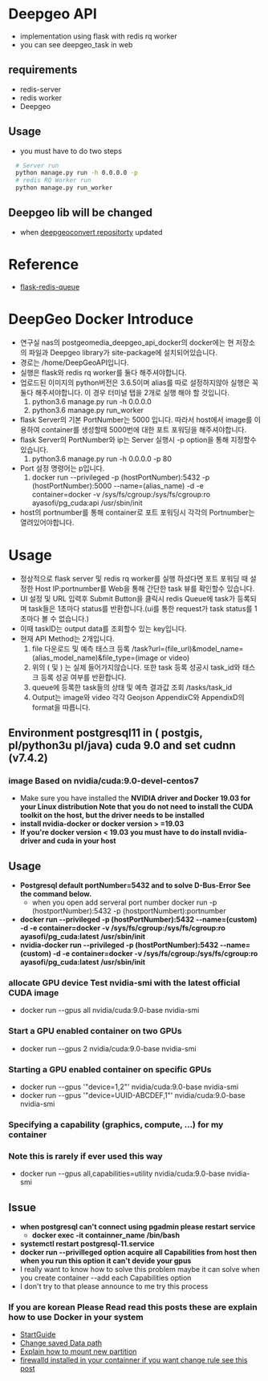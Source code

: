 # Deepgeo API 
  - implementation using flask with redis rq worker 
  - you can see deepgeo_task in web

## requirements
  - redis-server
  - redis worker
  - Deepgeo
## Usage
  - you must have to do two steps
```bash
  # Server run
  python manage.py run -h 0.0.0.0 -p
  # redis RQ Worker run
  python manage.py run_worker
```
## **Deepgeo lib will be changed**
  - when [deepgeoconvert repositorty](https://github.com/rdj94/deepgeoconvert) updated

# Reference
  - [flask-redis-queue](https://github.com/mjhea0/flask-redis-queue) 

# DeepGeo Docker Introduce
  - 연구실 nas의 postgeomedia_deepgeo_api_docker의 docker에는 현 저장소의 파일과 Deepgeo library가 site-package에 설치되어있습니다.
  - 경로는 /home/DeepGeoAPI입니다.
  - 실행은 flask와 redis rq worker를 둘다 해주셔야합니다.
  - 업로드된 이미지의 python버전은 3.6.5이며 alias를 따로 설정하지않아 실행은 꼭 둘다 해주셔야합니다. 이 경우 터미널 탭을 2개로 실행 해야 할 것입니다.
      1. python3.6 manage.py run -h 0.0.0.0 
      2. python3.6 manage.py run_worker
  - flask Server의 기본 PortNumber는 5000 입니다. 따라서 host에서 image를 이용하여 container를 생성할때 5000번에 대한 포트 포워딩을 해주셔야합니다.
  - flask Server의 PortNumber와 ip는 Server 실행시 -p option을 통해 지정할수있습니다. 
      1. python3.6 manage.py run -h 0.0.0.0 -p 80 
  - Port 설정 명령어는 p입니다.
    1. docker run --privileged -p (hostPortNumber):5432 -p (hostPortNumber):5000 --name=(alias_name) -d -e container=docker -v /sys/fs/cgroup:/sys/fs/cgroup:ro ayasofi/pg_cuda:api /usr/sbin/init
  - host의 portnumber를 통해 container로 포트 포워딩시 각각의 Portnumber는 열려있어야합니다.
# Usage
  - 정상적으로 flask server 및 redis rq worker를 실행 하셨다면 포트 포워딩 때 설정한 Host IP:portnumber를 Web을 통해 간단한 task 뷰를 확인할수 있습니다.
  - UI 설정 및 URL 입력후 Submit Button을 클릭시 redis Queue에 task가 등록되며 task들은 1초마다 status를 반환합니다.(ui를 통한 request가 task status를 1초마다 볼 수 없습니다.)
  - 이때 taskID는 output data를 조회할수 있는 key입니다.
  - 현재 API Method는 2개입니다.
    1. file 다운로드 및 예측 태스크 등록 /task?url=(file_url)&model_name=(alias_model_name)&file_type=(image or video)
    2. 위의 ( 및 ) 는 실제 들어가지않습니다. 또한 task 등록 성공시 task_id와 태스크 등록 성공 여부를 반환합니다.
    3. queue에 등록한 task들의 상태 및 예측 결과값 조회 /tasks/task_id
    4. Output는 image와 video 각각 Geojson AppendixC와 AppendixD의 format을 따릅니다.
    
## Environment  postgresql11 in ( postgis, pl/python3u pl/java) cuda 9.0 and set cudnn (v7.4.2)
### image Based on  nvidia/cuda:9.0-devel-centos7 
- Make sure you have installed the **NVIDIA driver and Docker 19.03 for your Linux distribution Note that you do not need to install the CUDA toolkit on the host, but the driver needs to be installed**
- **install nvidia-docker or docker version > =19.03**
- **If you're docker version < 19.03  you must have to do install nvidia-driver and cuda in your host**
## **Usage**  
- **Postgresql default portNumber=5432 and to solve D-Bus-Error See the command below.**
    - when you open add serveral port number docker run -p (hostportNumber):5432 -p (hostportNumbert):portnumber
- **docker run --privileged -p (hostPortNumber):5432 --name=(custom) -d -e container=docker -v /sys/fs/cgroup:/sys/fs/cgroup:ro ayasofi/pg_cuda:latest /usr/sbin/init**
- **nvidia-docker run --privileged -p (hostPortNumber):5432 --name=(custom) -d -e container=docker -v /sys/fs/cgroup:/sys/fs/cgroup:ro ayasofi/pg_cuda:latest /usr/sbin/init**
### **allocate GPU device Test nvidia-smi with the latest official CUDA image**
-  docker run --gpus all nvidia/cuda:9.0-base nvidia-smi
### **Start a GPU enabled container on two GPUs**
- docker run --gpus 2 nvidia/cuda:9.0-base nvidia-smi
### **Starting a GPU enabled container on specific GPUs**
- docker run --gpus '"device=1,2"' nvidia/cuda:9.0-base nvidia-smi
- docker run --gpus '"device=UUID-ABCDEF,1"' nvidia/cuda:9.0-base nvidia-smi
### **Specifying a capability (graphics, compute, ...) for my container**
### **Note this is rarely if ever used this way**
- docker run --gpus all,capabilities=utility nvidia/cuda:9.0-base nvidia-smi

## Issue
- **when postgresql can't connect using pgadmin  please restart service** 
  - **docker exec -it  containner_name /bin/bash** 
 -  **systemctl restart postgresql-11.service**
- **docker run --privilleged option acquire all Capabilities from host then when you run this option it can't devide your gpus**
-  I really want to know how to solve this problem maybe it can solve when you create container --add each Capabilities option 
-  I don't try to that please announce to me try this process

### If you are korean Please Read read this posts these are explain how to use Docker in your system 
-  [StartGuide](https://subicura.com/2017/02/10/docker-guide-for-beginners-create-image-and-deploy.html)
-  [Change saved Data path](https://yookeun.github.io/docker/2018/10/29/docker-change/)
-  [Explain how to mount new partition](http://blog.naver.com/PostView.nhn?blogId=pcgun70&logNo=221112204338&parentCategoryNo=&categoryNo=20&viewDate=&isShowPopularPosts=false&from=postView)
- [firewalld installed in your containner if you want change rule see this post](https://www.lesstif.com/pages/viewpage.action?pageId=43844015)


